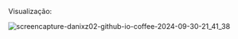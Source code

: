 Visualização:


![screencapture-danixz02-github-io-coffee-2024-09-30-21_41_38](https://github.com/user-attachments/assets/c6b74efa-b65a-405f-9e08-29c4472217f8)
